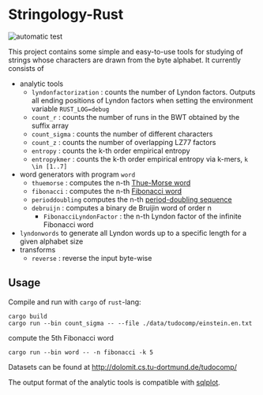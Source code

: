 # Stringology-Rust
![automatic test](https://github.com/koeppl/stringology-rust/actions/workflows/cargo.yml/badge.svg)

This project contains some simple and easy-to-use tools for studying of strings whose characters are drawn from the byte alphabet.
It currently consists of 
 - analytic tools
   - `lyndonfactorization` : counts the number of Lyndon factors. Outputs all ending positions of Lyndon factors when setting the environment variable `RUST_LOG=debug`
   - `count_r` : counts the number of runs in the BWT obtained by the suffix array
   - `count_sigma` : counts the number of different characters
   - `count_z` : counts the number of overlapping LZ77 factors
   - `entropy` : counts the k-th order empirical entropy
   - `entropykmer` : counts the k-th order empirical entropy via k-mers, `k \in [1..7]`
 - word generators with program `word`
   - `thuemorse` : computes the n-th [Thue-Morse word](https://oeis.org/A010060)
   - `fibonacci` : computes the n-th [Fibonacci word](https://oeis.org/A003849)
   - `perioddoubling` computes the n-th [period-doubling sequence](https://oeis.org/A096268)
   - `debruijn` : computes a binary de Bruijin word of order n
	 - `FibonacciLyndonFactor` : the n-th Lyndon factor of the infinite Fibonacci word
- `lyndonwords` to generate all Lyndon words up to a specific length for a given alphabet size
 - transforms
   - `reverse` : reverse the input byte-wise

## Usage

Compile and run with `cargo` of `rust`-lang:

```
cargo build
cargo run --bin count_sigma -- --file ./data/tudocomp/einstein.en.txt
```

compute the 5th Fibonacci word
```
cargo run --bin word -- -n fibonacci -k 5
```


Datasets can be found at http://dolomit.cs.tu-dortmund.de/tudocomp/

The output format of the analytic tools is compatible with [sqlplot](https://github.com/koeppl/sqlplot).
